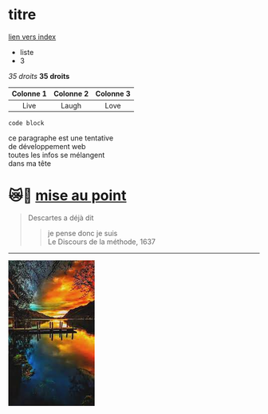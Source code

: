 # titre
[lien vers index](index.md)
* liste
* 3

*35 droits*
**35 droits**
  
Colonne 1 | Colonne 2 | Colonne 3
:----------:|:-----------:|:-----------:
Live | Laugh | Love
~~~
code block 
~~~
  <p>ce paragraphe est une tentative <br>
  de développement web <br>
  toutes les infos se mélangent <br>
  dans ma tête </p>

😿🥦
[mise au point](index.md)
==

> Descartes a déjà dit
>> je pense donc je suis <br>
>Le Discours de la méthode, 1637
>>
--------------------------------------------------------------------------------------------------------

![paysage google](téléchargement.jpg)
